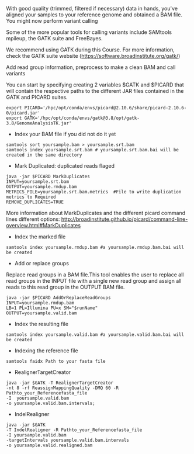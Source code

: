 With good quality (trimmed, filtered if necessary) data in hands, you've aligned your samples to your reference genome and obtained a BAM file. 
You might now perform variant calling 

Some of the more popular tools for calling variants include SAMtools mpileup, the GATK suite and FreeBayes.

We recommend using GATK during this Course. For more information, check the GATK suite website (https://software.broadinstitute.org/gatk/)

Add read group information, preprocess to make a clean BAM and call variants


You can start by specifying creating 2 variables $GATK and $PICARD that will contain the respective paths to the different JAR files contained in the GATK and PICARD suites.

```
export PICARD='/hpc/opt/conda/envs/picard@2.10.6/share/picard-2.10.6-0/picard.jar'
export GATK='/hpc/opt/conda/envs/gatk@3.8/opt/gatk-3.8/GenomeAnalysisTK.jar'
```


* Index your BAM file if you did not do it yet

```
samtools sort yoursample.bam > yoursample.srt.bam
samtools index yoursample.srt.bam # yoursample.srt.bam.bai will be created in the same directory 
```

* Mark Duplicated: duplicated reads flaged

```
java -jar $PICARD MarkDuplicates 
INPUT=yoursample.srt.bam 
OUTPUT=yoursample.rmdup.bam 
METRICS_FILE=yoursample.srt.bam.metrics  #File to write duplication metrics to Required
REMOVE_DUPLICATES=TRUE
```
More information about MarkDuplicates and the different picard command lines different options: http://broadinstitute.github.io/picard/command-line-overview.html#MarkDuplicates

* Index the marked file
```
samtools index yoursample.rmdup.bam #a yoursample.rmdup.bam.bai will be created
```

* Add or replace groups

Replace read groups in a BAM file.This tool enables the user to replace all read groups in the INPUT file with a single new read group and assign all reads to this read group in the OUTPUT BAM file.

```
java -jar $PICARD AddOrReplaceReadGroups 
INPUT=yoursample.rmdup.bam
LB=1 PL=Illumina PU=x SM="$runName"
OUTPUT=yoursample.valid.bam
```
* Index the resulting file
```
samtools index yoursample.valid.bam #a yoursample.valid.bam.bai will be created
```

* Indexing the reference file

```
samtools faidx Path to your fasta file
```


* RealignerTargetCreator

```
java -jar $GATK -T RealignerTargetCreator 
-nt 8 -rf ReassignMappingQuality -DMQ 60 -R Pathto_your_Referencefasta_file
-I  yoursample.valid.bam 
-o yoursample.valid.bam.intervals;
```

* IndelRealigner

```
java -jar $GATK 
-T IndelRealigner -R Pathto_your_Referencefasta_file
-I yoursample.valid.bam
-targetIntervals yoursample.valid.bam.intervals
-o yoursample.valid.realigned.bam
```

